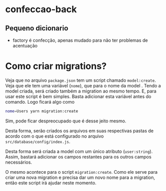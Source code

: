 # confeccao-back

## Pequeno dicionario

- factory é confecção, apenas mudado para não ter problemas de acentuação

# Como criar migrations?

Veja que no arquivo `package.json` tem um script chamado `model:create`. Veja que ele tem uma variável (`nome`), que para o nome da model . Tendo a model criada, será criado também a migration ao mesmo tempo. E, para usar este script é bem simples. Basta adicionar esta variável antes do comando. Logo ficará algo como

```bash
nome=Users yarn migration:create
```

Sim, pode ficar despreocupado que é desse jeito mesmo.

Desta forma, serão criados os arquivos em suas respectivas pastas de acordo com o que está configurado no arquivo `src/database/config/index.js`.

Desta forma será criada a model com um único atributo (`user:string`). Assim, bastará adicionar os campos restantes para os outros campos necessários.

O mesmo acontece para o script `migration:create`. Como ele serve para criar uma nova migration e precisa dar um novo nome para a migration, então este script irá ajudar neste momento.
